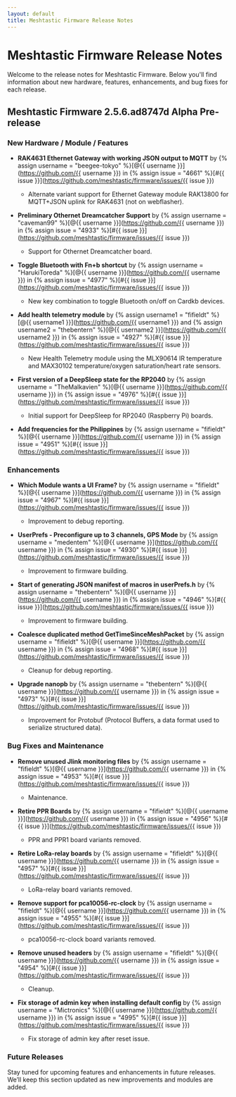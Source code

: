 ```yaml
---
layout: default
title: Meshtastic Firmware Release Notes
---
```


# Meshtastic Firmware Release Notes

Welcome to the release notes for Meshtastic Firmware. Below you'll find information about new hardware, features, enhancements, and bug fixes for each release.

## Meshtastic Firmware 2.5.6.ad8747d Alpha Pre-release

### New Hardware / Module / Features

- **RAK4631 Ethernet Gateway with working JSON output to MQTT** by {% assign username = "beegee-tokyo" %}[@{{ username }}](https://github.com/{{ username }}) in {% assign issue = "4661" %}[#{{ issue }}](https://github.com/meshtastic/firmware/issues/{{ issue }})
  - Alternate variant support for Ethernet Gateway module RAK13800 for MQTT+JSON uplink for RAK4631 (not on webflasher).
  
- **Preliminary Othernet Dreamcatcher Support** by {% assign username = "caveman99" %}[@{{ username }}](https://github.com/{{ username }}) in {% assign issue = "4933" %}[#{{ issue }}](https://github.com/meshtastic/firmware/issues/{{ issue }})
  - Support for Othernet Dreamcatcher board.
  
- **Toggle Bluetooth with Fn+b shortcut** by {% assign username = "HarukiToreda" %}[@{{ username }}](https://github.com/{{ username }}) in {% assign issue = "4977" %}[#{{ issue }}](https://github.com/meshtastic/firmware/issues/{{ issue }})
  - New key combination to toggle Bluetooth on/off on Cardkb devices.

- **Add health telemetry module** by {% assign username1 = "fifieldt" %}[@{{ username1 }}](https://github.com/{{ username1 }}) and {% assign username2 = "thebentern" %}[@{{ username2 }}](https://github.com/{{ username2 }}) in {% assign issue = "4927" %}[#{{ issue }}](https://github.com/meshtastic/firmware/issues/{{ issue }})
  - New Health Telemetry module using the MLX90614 IR temperature and MAX30102 temperature/oxygen saturation/heart rate sensors.

- **First version of a DeepSleep state for the RP2040** by {% assign username = "TheMalkavien" %}[@{{ username }}](https://github.com/{{ username }}) in {% assign issue = "4976" %}[#{{ issue }}](https://github.com/meshtastic/firmware/issues/{{ issue }})
  - Initial support for DeepSleep for RP2040 (Raspberry Pi) boards.

- **Add frequencies for the Philippines** by {% assign username = "fifieldt" %}[@{{ username }}](https://github.com/{{ username }}) in {% assign issue = "4951" %}[#{{ issue }}](https://github.com/meshtastic/firmware/issues/{{ issue }})

### Enhancements

- **Which Module wants a UI Frame?** by {% assign username = "fifieldt" %}[@{{ username }}](https://github.com/{{ username }}) in {% assign issue = "4967" %}[#{{ issue }}](https://github.com/meshtastic/firmware/issues/{{ issue }})
  - Improvement to debug reporting.
  
- **UserPrefs - Preconfigure up to 3 channels, GPS Mode** by {% assign username = "medentem" %}[@{{ username }}](https://github.com/{{ username }}) in {% assign issue = "4930" %}[#{{ issue }}](https://github.com/meshtastic/firmware/issues/{{ issue }})
  - Improvement to firmware building.

- **Start of generating JSON manifest of macros in userPrefs.h** by {% assign username = "thebentern" %}[@{{ username }}](https://github.com/{{ username }}) in {% assign issue = "4946" %}[#{{ issue }}](https://github.com/meshtastic/firmware/issues/{{ issue }})
  - Improvement to firmware building.

- **Coalesce duplicated method GetTimeSinceMeshPacket** by {% assign username = "fifieldt" %}[@{{ username }}](https://github.com/{{ username }}) in {% assign issue = "4968" %}[#{{ issue }}](https://github.com/meshtastic/firmware/issues/{{ issue }})
  - Cleanup for debug reporting.

- **Upgrade nanopb** by {% assign username = "thebentern" %}[@{{ username }}](https://github.com/{{ username }}) in {% assign issue = "4973" %}[#{{ issue }}](https://github.com/meshtastic/firmware/issues/{{ issue }})
  - Improvement for Protobuf (Protocol Buffers, a data format used to serialize structured data).

### Bug Fixes and Maintenance

- **Remove unused Jlink monitoring files** by {% assign username = "fifieldt" %}[@{{ username }}](https://github.com/{{ username }}) in {% assign issue = "4953" %}[#{{ issue }}](https://github.com/meshtastic/firmware/issues/{{ issue }})
  - Maintenance.

- **Retire PPR Boards** by {% assign username = "fifieldt" %}[@{{ username }}](https://github.com/{{ username }}) in {% assign issue = "4956" %}[#{{ issue }}](https://github.com/meshtastic/firmware/issues/{{ issue }})
  - PPR and PPR1 board variants removed.

- **Retire LoRa-relay boards** by {% assign username = "fifieldt" %}[@{{ username }}](https://github.com/{{ username }}) in {% assign issue = "4957" %}[#{{ issue }}](https://github.com/meshtastic/firmware/issues/{{ issue }})
  - LoRa-relay board variants removed.

- **Remove support for pca10056-rc-clock** by {% assign username = "fifieldt" %}[@{{ username }}](https://github.com/{{ username }}) in {% assign issue = "4955" %}[#{{ issue }}](https://github.com/meshtastic/firmware/issues/{{ issue }})
  - pca10056-rc-clock board variants removed.

- **Remove unused headers** by {% assign username = "fifieldt" %}[@{{ username }}](https://github.com/{{ username }}) in {% assign issue = "4954" %}[#{{ issue }}](https://github.com/meshtastic/firmware/issues/{{ issue }})
  - Cleanup.

- **Fix storage of admin key when installing default config** by {% assign username = "Mictronics" %}[@{{ username }}](https://github.com/{{ username }}) in {% assign issue = "4995" %}[#{{ issue }}](https://github.com/meshtastic/firmware/issues/{{ issue }})
  - Fix storage of admin key after reset issue.

### Future Releases

Stay tuned for upcoming features and enhancements in future releases. We’ll keep this section updated as new improvements and modules are added.
